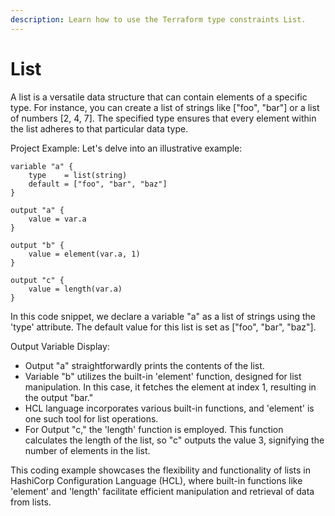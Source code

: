 ```yaml
---
description: Learn how to use the Terraform type constraints List.
---
```


# List

A list is a versatile data structure that can contain elements of a specific type. For instance, you can create a list of strings like \["foo", "bar"] or a list of numbers \[2, 4, 7]. The specified type ensures that every element within the list adheres to that particular data type.

Project Example: Let's delve into an illustrative example:

```hcl
variable "a" {
    type    = list(string)
    default = ["foo", "bar", "baz"]
}

output "a" {
    value = var.a
}

output "b" {
    value = element(var.a, 1)
}

output "c" {
    value = length(var.a)
}
```

In this code snippet, we declare a variable "a" as a list of strings using the 'type' attribute. The default value for this list is set as \["foo", "bar", "baz"].

Output Variable Display:

* Output "a" straightforwardly prints the contents of the list.
* Variable "b" utilizes the built-in 'element' function, designed for list manipulation. In this case, it fetches the element at index 1, resulting in the output "bar."
* HCL language incorporates various built-in functions, and 'element' is one such tool for list operations.
* For Output "c," the 'length' function is employed. This function calculates the length of the list, so "c" outputs the value 3, signifying the number of elements in the list.

This coding example showcases the flexibility and functionality of lists in HashiCorp Configuration Language (HCL), where built-in functions like 'element' and 'length' facilitate efficient manipulation and retrieval of data from lists.
